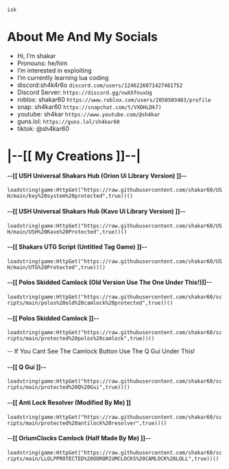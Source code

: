 ```
isk
```

# About Me And My Socials

- Hi, I’m shakar
- Pronouns: he/him
- I’m interested in exploiting
- I’m currently learning lua coding
- discord:sh4k4r6o ```discord.com/users/1246226071427481752```
- Discord Server: ```https://discord.gg/vwXXfnuxUg```
- roblox: shakar60 ```https://www.roblox.com/users/2050503403/profile```
- snap: sh4kar60 ```https://snapchat.com/t/VXDHLDk7)```
- youtube: sh4kar ```https://www.youtube.com/@sh4kar```
- guns.lol: ```https://guns.lol/sh4kar60```
- tiktok: @sh4kar60


# |--[[ My Creations ]]--|

#### --[[ USH Universal Shakars Hub (Orion Ui Library Version) ]]--

```loadstring(game:HttpGet("https://raw.githubusercontent.com/shakar60/USH/main/key%20system%20protected",true))()```

#### --[[ USH Universal Shakars Hub (Kavo Ui Library Version) ]]--

```loadstring(game:HttpGet("https://raw.githubusercontent.com/shakar60/USH/main/USH%20Kavo%20Protected",true))()```

#### --[[ Shakars UTG Script (Untitled Tag Game) ]]--

```loadstring(game:HttpGet("https://raw.githubusercontent.com/shakar60/USH/main/UTG%20Protected",true))()```

#### --[[ Polos Skidded Camlock (Old Version Use The One Under This!)]]--

```loadstring(game:HttpGet("https://raw.githubusercontent.com/shakar60/scripts/main/polos%20old%20camlock%20protected",true))()```

#### --[[ Polos Skidded Camlock ]]--

```loadstring(game:HttpGet("https://raw.githubusercontent.com/shakar60/scripts/main/protected%20polos%20camlock",true))()```

-- If You Cant See The Camlock Button Use The Q Gui Under This!

#### --[[ Q Gui ]]--

```loadstring(game:HttpGet("https://raw.githubusercontent.com/shakar60/scripts/main/protected%20Q%20Gui",true))()```

#### --[[ Anti Lock Resolver (Modified By Me) ]]

```loadstring(game:HttpGet("https://raw.githubusercontent.com/shakar60/scripts/main/protected%20antilock%20resolver",true))()```

#### --[[ OriumClocks Camlock (Half Made By Me) ]]--

```loadstring(game:HttpGet("https://raw.githubusercontent.com/shakar60/scripts/main/LLOLPPROTECTED%20OORORIUMCLOCKS%20CAMLOCK%20LOLL",true))()```
